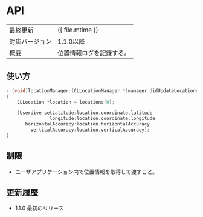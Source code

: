 # API

|                |            |
|:---------------|:-----------|
| 最終更新       | {{ file.mtime }} |
| 対応バージョン | 1.1.0以降      |
| 概要           | 位置情報ログを記録する。 |

## 使い方

```objectivec
- (void)locationManager:(CLLocationManager *)manager didUpdateLocations:(NSArray *)locations
{
    CLLocation *location = locations[0];

    [Userdive setLatitude:location.coordinate.latitude
                longitude:location.coordinate.longitude
       horizontalAccuracy:location.horizontalAccuracy
         verticalAccuracy:location.verticalAccuracy];
}
```

## 制限

- ユーザアプリケーション内で位置情報を取得して渡すこと。

## 更新履歴

- 1.1.0 最初のリリース
